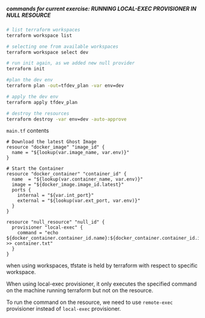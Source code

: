 ##### commands for current exercise: RUNNING LOCAL-EXEC PROVISIONER IN NULL RESOURCE

```bash
# list terraform workspaces
terraform workspace list

# selecting one from available workspaces
terraform workspace select dev

# run init again, as we added new null provider
terraform init

#plan the dev env
terraform plan -out=tfdev_plan -var env=dev

# apply the dev env
terraform apply tfdev_plan

# destroy the resources
terraform destroy -var env=dev -auto-approve
```

`main.tf` contents
```
# Download the latest Ghost Image
resource "docker_image" "image_id" {
  name = "${lookup(var.image_name, var.env)}"
}

# Start the Container
resource "docker_container" "container_id" {
  name  = "${lookup(var.container_name, var.env)}"
  image = "${docker_image.image_id.latest}"
  ports {
    internal = "${var.int_port}"
    external = "${lookup(var.ext_port, var.env)}"
  }
}

resource "null_resource" "null_id" {
  provisioner "local-exec" {
    command = "echo ${docker_container.container_id.name}:${docker_container.container_id.ip_address} >> container.txt"
  }
}
```

when using workspaces, tfstate is held by terraform with respect to specific workspace.<br>

When using local-exec provisioner, it only executes the specified command on the machine running terraform but not on the resource.<br>

To run the command on the resource, we need to use `remote-exec` provisioner instead of `local-exec` provisioner.<br>

